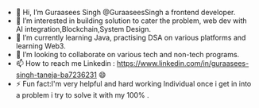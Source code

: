 - 👋 Hi, I’m Guraasees Singh @GuraaseesSingh a frontend developer.
- 👀 I’m interested in building solution to cater the problem, web dev with AI integration,Blockchain,System Design.
- 🌱 I’m currently learning Java, practising DSA on various platforms and learning Web3.
- 💞️ I’m looking to collaborate on various tech and non-tech programs.
- 📫 How to reach me Linkedin : https://www.linkedin.com/in/guraasees-singh-taneja-ba7236231  😄
- ⚡ Fun fact:I'm very helpful and hard working Individual once i get in into a problem i try to solve it with my 100% .

<!---
GuraaseesSingh/GuraaseesSingh is a ✨ special ✨ repository because its `README.md` (this file) appears on your GitHub profile.
You can click the Preview link to take a look at your changes.
--->
